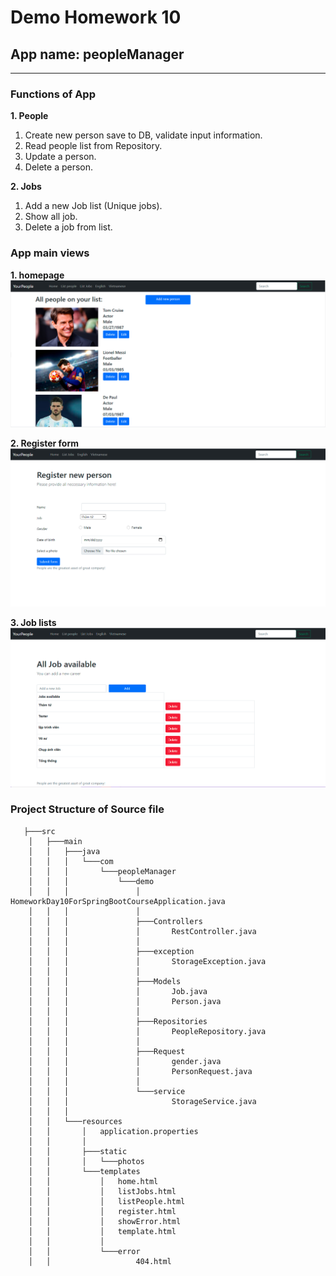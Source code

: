 
Demo Homework 10 
=======
## App name: peopleManager

---
### Functions of App
**1. People**
  1. Create new person save to DB, validate input information.
  2. Read people list from Repository.
  3. Update a person.
  4. Delete a person.
  
**2. Jobs**  
  1. Add a new Job list (Unique jobs).
  2. Show all job.
  3. Delete a job from list.

### App main views
**1. homepage**
![localhost:8080/home](view1.png)

**2. Register form**
![Image](view2.png)

**3. Job lists**
![Image](view3.png)

### Project Structure of Source file
```
   ├───src
    │   ├───main
    │   │   ├───java
    │   │   │   └───com
    │   │   │       └───peopleManager
    │   │   │           └───demo
    │   │   │               │   HomeworkDay10ForSpringBootCourseApplication.java
    │   │   │               │
    │   │   │               ├───Controllers
    │   │   │               │       RestController.java
    │   │   │               │
    │   │   │               ├───exception
    │   │   │               │       StorageException.java
    │   │   │               │
    │   │   │               ├───Models
    │   │   │               │       Job.java
    │   │   │               │       Person.java
    │   │   │               │
    │   │   │               ├───Repositories
    │   │   │               │       PeopleRepository.java
    │   │   │               │
    │   │   │               ├───Request
    │   │   │               │       gender.java
    │   │   │               │       PersonRequest.java
    │   │   │               │
    │   │   │               └───service
    │   │   │                       StorageService.java
    │   │   │
    │   │   └───resources
    │   │       │   application.properties
    │   │       │
    │   │       ├───static
    │   │       │   └───photos
    │   │       └───templates
    │   │           │   home.html
    │   │           │   listJobs.html
    │   │           │   listPeople.html
    │   │           │   register.html
    │   │           │   showError.html
    │   │           │   template.html
    │   │           │
    │   │           └───error
    │   │                   404.html
```

